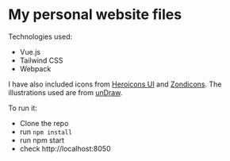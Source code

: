 # My personal website files

Technologies used:

- Vue.js
- Tailwind CSS
- Webpack

I have also included icons from [Heroicons UI](https://github.com/sschoger/heroicons-ui) and [Zondicons](http://www.zondicons.com/).
The illustrations used are from [unDraw](https://undraw.co/).

To run it:

- Clone the repo
- run `npm install`
- run npm start
- check http://localhost:8050
